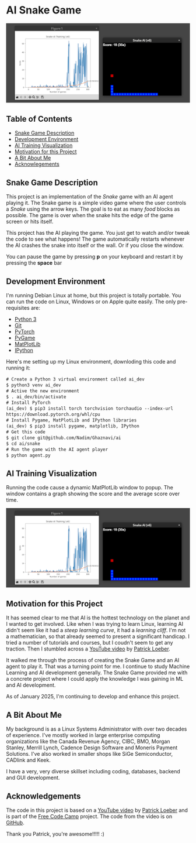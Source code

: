 # AI Snake Game

![Snake Game](images/ai-snake-game.png)

## Table of Contents

* [Snake Game Description](#snake-game-description)
* [Development Environment](#development-environment)
* [AI Training Visualization](#ai-training-visualization)
* [Motivation for this Project](#motivation-for-this-project)
* [A Bit About Me](#a-bit-about-me)
* [Acknowlegements](#acknowlegements)

## Snake Game Description

This project is an implementation of the *Snake* game with an AI agent playing it. The Snake game is a simple video game where the user controls a *Snake* using the arrow keys. The goal is to eat as many *food* blocks as possible. The game is over when the snake hits the edge of the game screen or hits itself.

This project has the AI playing the game. You just get to watch and/or tweak the code to see what happens! The game automatically restarts whenever the AI crashes the snake into itself or the wall. Or if you close the window.

You can pause the game by pressing **p** on your keyboard and restart it by pressing the **space** bar

## Development Environment

I'm running Debian Linux at home, but this project is totally portable. You can run the code on Linux, Windows or on Apple quite easily. The only pre-requisites are:

* [Python 3](https://python.org)
* [Git](https://git-scm.com/)
* [PyTorch](https://pytorch.org)
* [PyGame](https://www.pygame.org/)
* [MatPlotLib](https://matplotlib.org/)
* [IPython](https://ipython.org/)

Here's me setting up my Linux environment, downloding this code and running it:
```
# Create a Python 3 virtual environment called ai_dev
$ python3 venv ai_dev
# Active the new environment
$ . ai_dev/bin/activate
# Install PyTorch
(ai_dev) $ pip3 install torch torchvision torchaudio --index-url https://download.pytorch.org/whl/cpu
# Install Pygame, MatPlotLib and IPython libraries
(ai_dev) $ pip3 install pygame, matplotlib, IPython
# Get this code
$ git clone git@github.com/Nadim/Ghaznavi/ai
$ cd ai/snake
# Run the game with the AI agent player
$ python agent.py
```
## AI Training Visualization

Running the code cause a dynamic MatPlotLib window to popup. The window contains a graph showing the score and the average score over time.

![AI Agent Performance](images/ai-snake-game.png)
          
## Motivation for this Project

It has seemed clear to me that AI is the hottest technology on the planet and I wanted to get involved. Like when I was trying to learn Linux, learning AI didn't seem like it had a *steep learning curve*, it had a *learning cliff*. I'm not a mathematician, so that already seemed to present a significant handicap. I tried a number of tutorials and courses, but I coudn't seem to get any traction. Then I stumbled across a [YouTube video](https://www.youtube.com/watch?v=L8ypSXwyBds&t=1042s&ab_channel=freeCodeCamp.org) by [Patrick Loeber](https://www.youtube.com/channel/UCbXgNpp0jedKWcQiULLbDTA).

It walked me through the process of creating the Snake Game and an AI agent to play it. That was a turning point for me. I continue to study Machine Learning and AI development generally. The Snake Game provided me with a concrete project where I could apply the knowledge I was gaining in ML and AI development.

As of January 2025, I'm continuing to develop and enhance this project.

## A Bit About Me

My background is as a Linux Systems Administrator with over two decades of experience. I've mostly worked in large enterprise computing organizations like the Canada Revenue Agency, CIBC, BMO, Morgan Stanley, Merrill Lynch, Cadence Design Software and Moneris Payment Solutions. I've also worked in smaller shops like SiGe Semiconductor, CADlink and Keek.

I have a very, very diverse skillset including coding, databases, backend and GUI development.

## Acknowledgements

The code in this project is based on a [YouTube video](https://www.youtube.com/watch?v=L8ypSXwyBds&t=1042s&ab_channel=freeCodeCamp.org) by [Patrick Loeber](https://www.youtube.com/channel/UCbXgNpp0jedKWcQiULLbDTA) and is part of the [Free Code Camp](https://www.youtube.com/@freecodecamp) project. The code from the video is on [GitHub](https://github.com/patrickloeber/snake-ai-pytorch).

Thank you Patrick, you're awesome!!!!! :)

